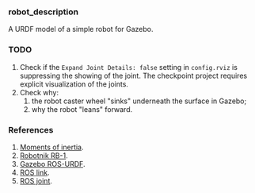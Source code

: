 ### robot_description

A URDF model of a simple robot for Gazebo.

### TODO

1. Check if the `Expand Joint Details: false` setting in `config.rviz` is suppressing the showing of the joint. The checkpoint project requires explicit visualization of the joints.
2. Check why:
   1. the robot caster wheel "sinks" underneath the surface in Gazebo;
   2. why the robot "leans" forward.

### References

1. [Moments of inertia](https://en.wikipedia.org/wiki/List_of_moments_of_inertia).
2. [Robotnik RB-1](https://robotnik.eu/products/mobile-robots/rb-1-base-en/).
3. [Gazebo ROS-URDF](http://gazebosim.org/tutorials?tut=ros_urdf).
4. [ROS link](http://wiki.ros.org/urdf/XML/link).
5. [ROS joint](http://wiki.ros.org/urdf/XML/joint).

